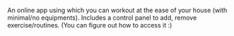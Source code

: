 An online app using which you can workout at the ease of your house (with minimal/no equipments). Includes a control panel to add, remove exercise/routines. (You can figure out how to access it :) 